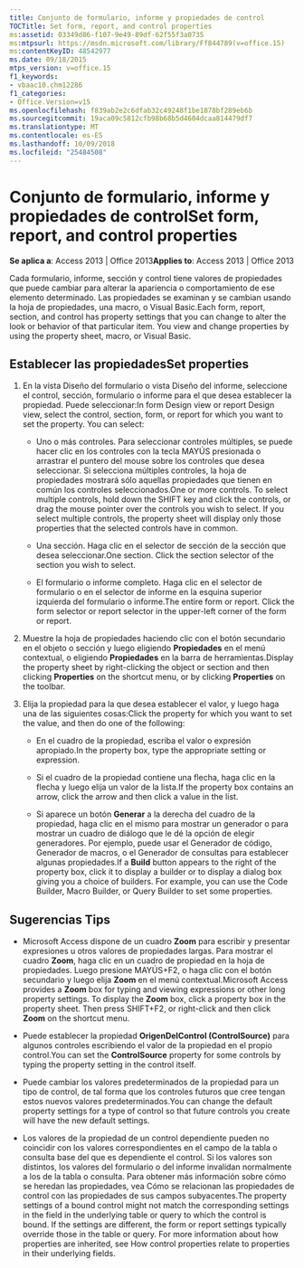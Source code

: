 ```yaml
---
title: Conjunto de formulario, informe y propiedades de control
TOCTitle: Set form, report, and control properties
ms:assetid: 03349d86-f107-9e49-89df-62f55f3a0735
ms:mtpsurl: https://msdn.microsoft.com/library/Ff844789(v=office.15)
ms:contentKeyID: 48542977
ms.date: 09/18/2015
mtps_version: v=office.15
f1_keywords:
- vbaac10.chm12286
f1_categories:
- Office.Version=v15
ms.openlocfilehash: f839ab2e2c6dfab32c49248f1be1878bf289eb6b
ms.sourcegitcommit: 19aca09c5812cfb98b68b5d4604dcaa814479df7
ms.translationtype: MT
ms.contentlocale: es-ES
ms.lasthandoff: 10/09/2018
ms.locfileid: "25484508"
---
```

# <a name="set-form-report-and-control-properties"></a><span data-ttu-id="7007d-102">Conjunto de formulario, informe y propiedades de control</span><span class="sxs-lookup"><span data-stu-id="7007d-102">Set form, report, and control properties</span></span>

<span data-ttu-id="7007d-103">**Se aplica a**: Access 2013 | Office 2013</span><span class="sxs-lookup"><span data-stu-id="7007d-103">**Applies to**: Access 2013 | Office 2013</span></span>

<span data-ttu-id="7007d-p101">Cada formulario, informe, sección y control tiene valores de propiedades que puede cambiar para alterar la apariencia o comportamiento de ese elemento determinado. Las propiedades se examinan y se cambian usando la hoja de propiedades, una macro, o Visual Basic.</span><span class="sxs-lookup"><span data-stu-id="7007d-p101">Each form, report, section, and control has property settings that you can change to alter the look or behavior of that particular item. You view and change properties by using the property sheet, macro, or Visual Basic.</span></span>

## <a name="set-properties"></a><span data-ttu-id="7007d-106">Establecer las propiedades</span><span class="sxs-lookup"><span data-stu-id="7007d-106">Set properties</span></span>

1. <span data-ttu-id="7007d-p102">En la vista Diseño del formulario o vista Diseño del informe, seleccione el control, sección, formulario o informe para el que desea establecer la propiedad. Puede seleccionar:</span><span class="sxs-lookup"><span data-stu-id="7007d-p102">In form Design view or report Design view, select the control, section, form, or report for which you want to set the property. You can select:</span></span>
    
   - <span data-ttu-id="7007d-p103">Uno o más controles. Para seleccionar controles múltiples, se puede hacer clic en los controles con la tecla MAYÚS presionada o arrastrar el puntero del mouse sobre los controles que desea seleccionar. Si selecciona múltiples controles, la hoja de propiedades mostrará sólo aquellas propiedades que tienen en común los controles seleccionados.</span><span class="sxs-lookup"><span data-stu-id="7007d-p103">One or more controls. To select multiple controls, hold down the SHIFT key and click the controls, or drag the mouse pointer over the controls you wish to select. If you select multiple controls, the property sheet will display only those properties that the selected controls have in common.</span></span>
    
   - <span data-ttu-id="7007d-p104">Una sección. Haga clic en el selector de sección de la sección que desea seleccionar.</span><span class="sxs-lookup"><span data-stu-id="7007d-p104">One section. Click the section selector of the section you wish to select.</span></span>
    
   - <span data-ttu-id="7007d-p105">El formulario o informe completo. Haga clic en el selector de formulario o en el selector de informe en la esquina superior izquierda del formulario o informe.</span><span class="sxs-lookup"><span data-stu-id="7007d-p105">The entire form or report. Click the form selector or report selector in the upper-left corner of the form or report.</span></span>

2. <span data-ttu-id="7007d-116">Muestre la hoja de propiedades haciendo clic con el botón secundario en el objeto o sección y luego eligiendo **Propiedades** en el menú contextual, o eligiendo **Propiedades** en la barra de herramientas.</span><span class="sxs-lookup"><span data-stu-id="7007d-116">Display the property sheet by right-clicking the object or section and then clicking **Properties** on the shortcut menu, or by clicking **Properties** on the toolbar.</span></span>

3. <span data-ttu-id="7007d-117">Elija la propiedad para la que desea establecer el valor, y luego haga una de las siguientes cosas:</span><span class="sxs-lookup"><span data-stu-id="7007d-117">Click the property for which you want to set the value, and then do one of the following:</span></span>
    
   - <span data-ttu-id="7007d-118">En el cuadro de la propiedad, escriba el valor o expresión apropiado.</span><span class="sxs-lookup"><span data-stu-id="7007d-118">In the property box, type the appropriate setting or expression.</span></span>
    
   - <span data-ttu-id="7007d-119">Si el cuadro de la propiedad contiene una flecha, haga clic en la flecha y luego elija un valor de la lista.</span><span class="sxs-lookup"><span data-stu-id="7007d-119">If the property box contains an arrow, click the arrow and then click a value in the list.</span></span>
    
   - <span data-ttu-id="7007d-p106">Si aparece un botón **Generar** a la derecha del cuadro de la propiedad, haga clic en el mismo para mostrar un generador o para mostrar un cuadro de diálogo que le dé la opción de elegir generadores. Por ejemplo, puede usar el Generador de código, Generador de macros, o el Generador de consultas para establecer algunas propiedades.</span><span class="sxs-lookup"><span data-stu-id="7007d-p106">If a **Build** button appears to the right of the property box, click it to display a builder or to display a dialog box giving you a choice of builders. For example, you can use the Code Builder, Macro Builder, or Query Builder to set some properties.</span></span>

## <a name="tips"></a><span data-ttu-id="7007d-122">Sugerencias </span><span class="sxs-lookup"><span data-stu-id="7007d-122">Tips</span></span>

- <span data-ttu-id="7007d-p107">Microsoft Access dispone de un cuadro **Zoom** para escribir y presentar expresiones u otros valores de propiedades largas. Para mostrar el cuadro **Zoom**, haga clic en un cuadro de propiedad en la hoja de propiedades. Luego presione MAYÚS+F2, o haga clic con el botón secundario y luego elija **Zoom** en el menú contextual.</span><span class="sxs-lookup"><span data-stu-id="7007d-p107">Microsoft Access provides a **Zoom** box for typing and viewing expressions or other long property settings. To display the **Zoom** box, click a property box in the property sheet. Then press SHIFT+F2, or right-click and then click **Zoom** on the shortcut menu.</span></span>

- <span data-ttu-id="7007d-126">Puede establecer la propiedad **OrigenDelControl (ControlSource)** para algunos controles escribiendo el valor de la propiedad en el propio control.</span><span class="sxs-lookup"><span data-stu-id="7007d-126">You can set the **ControlSource** property for some controls by typing the property setting in the control itself.</span></span>

- <span data-ttu-id="7007d-127">Puede cambiar los valores predeterminados de la propiedad para un tipo de control, de tal forma que los controles futuros que cree tengan estos nuevos valores predeterminados.</span><span class="sxs-lookup"><span data-stu-id="7007d-127">You can change the default property settings for a type of control so that future controls you create will have the new default settings.</span></span>

- <span data-ttu-id="7007d-p108">Los valores de la propiedad de un control dependiente pueden no coincidir con los valores correspondientes en el campo de la tabla o consulta base del que es dependiente el control. Si los valores son distintos, los valores del formulario o del informe invalidan normalmente a los de la tabla o consulta. Para obtener más información sobre cómo se heredan las propiedades, vea Cómo se relacionan las propiedades de control con las propiedades de sus campos subyacentes.</span><span class="sxs-lookup"><span data-stu-id="7007d-p108">The property settings of a bound control might not match the corresponding settings in the field in the underlying table or query to which the control is bound. If the settings are different, the form or report settings typically override those in the table or query. For more information about how properties are inherited, see How control properties relate to properties in their underlying fields.</span></span>

